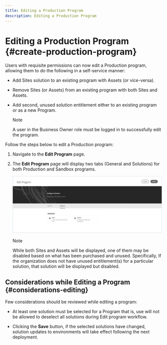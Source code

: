 ```yaml
---
title: Editing a Production Program 
description: Editing a Production Program 
---
```


# Editing a Production Program {#create-production-program}

Users with requisite permissions can now edit a Production program, allowing them to do the following in a self-service manner:

* Add Sites solution to an existing program with Assets (or vice-versa).
* Remove Sites (or Assets) from an existing program with both Sites and Assets.
* Add second, unused solution entitlement either to an existing program or as a new Program.

   >[!NOTE]
   >A user in the Business Owner role must be logged in to successfully edit the program.

Follow the steps below to edit a Production program:

1. Navigate to the **Edit Program** page.

1. The **Edit Program** page will display two tabs (General and Solutions) for both Production and Sandbox programs.

   ![](assets/edit-program.png)

   >[!NOTE]
   >While both Sites and Assets will be displayed, one of them may be disabled based on what has been purchased and unused. Specifically, If the organization does not have unused entitlement(s) for a particular solution, that solution will be displayed but disabled.

## Considerations while Editing a Program {#considerations-editing}

Few considerations should be reviewed while editing a program:

* At least one solution must be selected for a Program that is, use will not be allowed to deselect all solutions during Edit program workflow. 

* Clicking the **Save** button, if the selected solutions have changed, solution updates to environments will take effect following the next deployment.